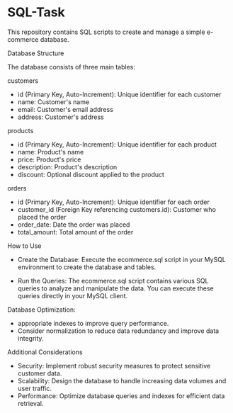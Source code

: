 # SQL-Task
This repository contains SQL scripts to create and manage a simple e-commerce database.

Database Structure

The database consists of three main tables:

customers

* id (Primary Key, Auto-Increment): Unique identifier for each customer
* name: Customer's name
* email: Customer's email address
* address: Customer's address

products

* id (Primary Key, Auto-Increment): Unique identifier for each product
* name: Product's name
* price: Product's price
* description: Product's description
* discount: Optional discount applied to the product

orders

* id (Primary Key, Auto-Increment): Unique identifier for each order
* customer_id (Foreign Key referencing customers.id): Customer who placed the order
* order_date: Date the order was placed
* total_amount: Total amount of the order

How to Use

* Create the Database:
Execute the ecommerce.sql script in your MySQL environment to create the database and tables.

* Run the Queries:
The ecommerce.sql script contains various SQL queries to analyze and manipulate the data. You can execute these queries directly in your MySQL client.

Database Optimization:

*  appropriate indexes to improve query performance.
* Consider normalization to reduce data redundancy and improve data integrity.

Additional Considerations

* Security: Implement robust security measures to protect sensitive customer data.
* Scalability: Design the database to handle increasing data volumes and user traffic.
* Performance: Optimize database queries and indexes for efficient data retrieval.
